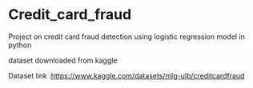 # Credit_card_fraud
Project on credit card fraud detection using logistic regression model in python 

dataset downloaded from kaggle

Dataset link :https://www.kaggle.com/datasets/mlg-ulb/creditcardfraud
